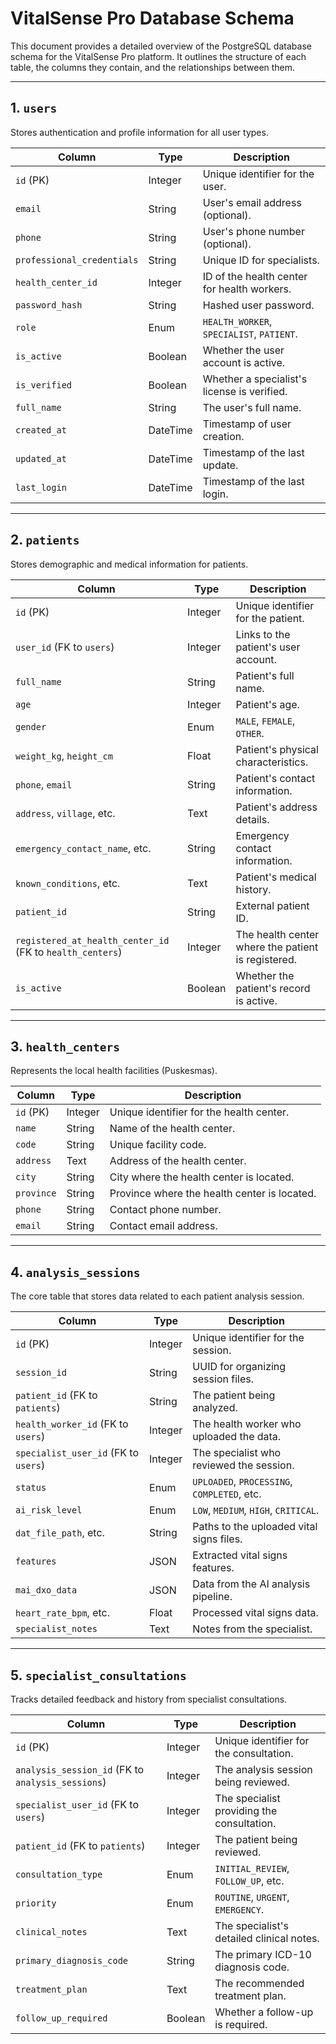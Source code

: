 # VitalSense Pro Database Schema

This document provides a detailed overview of the PostgreSQL database schema for the VitalSense Pro platform. It outlines the structure of each table, the columns they contain, and the relationships between them.

---

## 1. `users`

Stores authentication and profile information for all user types.

| Column                   | Type         | Description                                     |
| ------------------------ | ------------ | ----------------------------------------------- |
| `id` (PK)                | Integer      | Unique identifier for the user.                 |
| `email`                  | String       | User's email address (optional).                |
| `phone`                  | String       | User's phone number (optional).                 |
| `professional_credentials` | String       | Unique ID for specialists.                      |
| `health_center_id`       | Integer      | ID of the health center for health workers.     |
| `password_hash`          | String       | Hashed user password.                           |
| `role`                   | Enum         | `HEALTH_WORKER`, `SPECIALIST`, `PATIENT`.       |
| `is_active`              | Boolean      | Whether the user account is active.             |
| `is_verified`            | Boolean      | Whether a specialist's license is verified.     |
| `full_name`              | String       | The user's full name.                           |
| `created_at`             | DateTime     | Timestamp of user creation.                     |
| `updated_at`             | DateTime     | Timestamp of the last update.                   |
| `last_login`             | DateTime     | Timestamp of the last login.                    |

---

## 2. `patients`

Stores demographic and medical information for patients.

| Column                         | Type    | Description                                     |
| ------------------------------ | ------- | ----------------------------------------------- |
| `id` (PK)                      | Integer | Unique identifier for the patient.              |
| `user_id` (FK to `users`)      | Integer | Links to the patient's user account.            |
| `full_name`                    | String  | Patient's full name.                            |
| `age`                          | Integer | Patient's age.                                  |
| `gender`                       | Enum    | `MALE`, `FEMALE`, `OTHER`.                      |
| `weight_kg`, `height_cm`       | Float   | Patient's physical characteristics.             |
| `phone`, `email`               | String  | Patient's contact information.                  |
| `address`, `village`, etc.     | Text    | Patient's address details.                      |
| `emergency_contact_name`, etc. | String  | Emergency contact information.                  |
| `known_conditions`, etc.       | Text    | Patient's medical history.                      |
| `patient_id`                   | String  | External patient ID.                            |
| `registered_at_health_center_id` (FK to `health_centers`) | Integer | The health center where the patient is registered. |
| `is_active`                    | Boolean | Whether the patient's record is active.         |

---

## 3. `health_centers`

Represents the local health facilities (Puskesmas).

| Column      | Type    | Description                           |
| ----------- | ------- | ------------------------------------- |
| `id` (PK)   | Integer | Unique identifier for the health center.|
| `name`      | String  | Name of the health center.            |
| `code`      | String  | Unique facility code.                 |
| `address`   | Text    | Address of the health center.         |
| `city`      | String  | City where the health center is located.|
| `province`  | String  | Province where the health center is located.|
| `phone`     | String  | Contact phone number.                 |
| `email`     | String  | Contact email address.                |

---

## 4. `analysis_sessions`

The core table that stores data related to each patient analysis session.

| Column                   | Type    | Description                                     |
| ------------------------ | ------- | ----------------------------------------------- |
| `id` (PK)                | Integer | Unique identifier for the session.              |
| `session_id`             | String  | UUID for organizing session files.              |
| `patient_id` (FK to `patients`) | String  | The patient being analyzed.                     |
| `health_worker_id` (FK to `users`) | Integer | The health worker who uploaded the data.        |
| `specialist_user_id` (FK to `users`) | Integer | The specialist who reviewed the session.      |
| `status`                 | Enum    | `UPLOADED`, `PROCESSING`, `COMPLETED`, etc.     |
| `ai_risk_level`          | Enum    | `LOW`, `MEDIUM`, `HIGH`, `CRITICAL`.            |
| `dat_file_path`, etc.    | String  | Paths to the uploaded vital signs files.        |
| `features`               | JSON    | Extracted vital signs features.                 |
| `mai_dxo_data`           | JSON    | Data from the AI analysis pipeline.             |
| `heart_rate_bpm`, etc.   | Float   | Processed vital signs data.                     |
| `specialist_notes`       | Text    | Notes from the specialist.                      |

---

## 5. `specialist_consultations`

Tracks detailed feedback and history from specialist consultations.

| Column                   | Type    | Description                                     |
| ------------------------ | ------- | ----------------------------------------------- |
| `id` (PK)                | Integer | Unique identifier for the consultation.         |
| `analysis_session_id` (FK to `analysis_sessions`) | Integer | The analysis session being reviewed.            |
| `specialist_user_id` (FK to `users`) | Integer | The specialist providing the consultation.      |
| `patient_id` (FK to `patients`) | Integer | The patient being reviewed.                     |
| `consultation_type`      | Enum    | `INITIAL_REVIEW`, `FOLLOW_UP`, etc.             |
| `priority`               | Enum    | `ROUTINE`, `URGENT`, `EMERGENCY`.               |
| `clinical_notes`         | Text    | The specialist's detailed clinical notes.       |
| `primary_diagnosis_code` | String  | The primary ICD-10 diagnosis code.              |
| `treatment_plan`         | Text    | The recommended treatment plan.                 |
| `follow_up_required`     | Boolean | Whether a follow-up is required.                | 